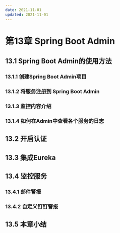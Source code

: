 ```yaml
---
date: 2021-11-01
updated: 2021-11-01
---
```


# 第13章 Spring Boot Admin

## 13.1 Spring Boot Admin的使用方法

### 13.1.1 创建Spring Boot Admin项目

### 13.1.2 将服务注册到 Spring Boot Admin

### 13.1.3 监控内容介绍

### 13.1.4 如何在Admin中查看各个服务的日志

## 13.2 开启认证

## 13.3 集成Eureka

## 13.4 监控服务

### 13.4.1 邮件警报

### 13.4.2 自定义钉钉警报

## 13.5 本章小结
